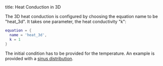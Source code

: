 title: Heat Conduction in 3D

The 3D heat conduction is configured by choosing the equation name to be
"heat_3d".
It takes one parameter, the heat conductivity "k":

```lua
equation = {
  name = 'heat_3d',
  k = 1
}
```

The initial condition has to be provided for the temperature.
An example is provided with a [sinus distribution](sinus_temperature).

